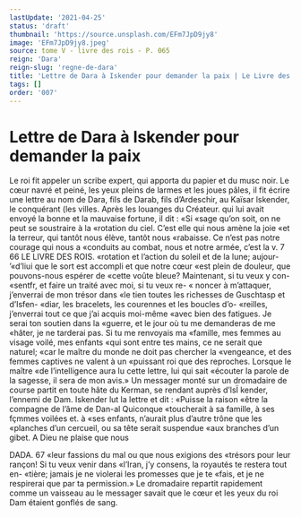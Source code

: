 ```yaml
---
lastUpdate: '2021-04-25'
status: 'draft'
thumbnail: 'https://source.unsplash.com/EFm7JpD9jy8'
image: 'EFm7JpD9jy8.jpeg'
source: tome V - livre des rois - P. 065
reign: 'Dara'
reign-slug: 'regne-de-dara'
title: 'Lettre de Dara à Iskender pour demander la paix | Le Livre des Rois | Shâhnâmeh'
tags: []
order: '007'
---
```


# Lettre de Dara à Iskender pour demander la paix

Le roi fit appeler un scribe expert, qui apporta du papier et du musc noir. Le cœur navré et peiné,
les yeux pleins de larmes et les joues pâles, il fit écrire une lettre au nom de Dara, fils de Darab, fils d’Ardeschir, au Kaïsar lskender, le conquérant (les villes. Après les louanges du Créateur. qui lui avait envoyé la bonne et la mauvaise fortune, il dit : «Si «sage qu’on soit, on ne peut se soustraire à la «rotation du ciel. C’est elle qui nous amène la joie
«et la terreur, qui tantôt nous élève, tantôt nous «rabaisse. Ce n’est pas notre courage qui nous a «conduits au combat, nous et notre armée, c’est la
v. 7
66 LE LIVRE DES ROIS.
«rotation et l’action du soleil et de la lune; aujour-
’«d’liui que le sort est accompli et que notre cœur
«est plein de douleur, que pouvons-nous espérer de
«cette voûte bleue? Maintenant, si tu veux y con-
«sentfr, et faire un traité avec moi, si tu veux re- « noncer à m’attaquer, j’enverrai de mon trésor dans
«le tien toutes les richesses de Guschtasp et d’Isfen- «diar, les bracelets, les courennes et les boucles d’o- «reilles, j’enverrai tout ce que j’ai acquis moi-même
«avec bien des fatigues. Je serai ton soutien dans la «guerre, et le jour où tu me demanderas de me «hâter, je ne tarderai pas. Si tu me renvoyais ma «famille, mes femmes au visage voilé, mes enfants «qui sont entre tes mains, ce ne serait que naturel; «car le maître du monde ne doit pas chercher la «vengeance, et des femmes captives ne valent à un «puissant roi que des reproches. Lorsque le maître «de l’intelligence aura lu cette lettre, lui qui sait «écouter la parole de la sagesse, il sera de mon avis.»
Un messager monté sur un dromadaire de course partit en toute hâte du Kerman, se rendant auprès d’lsÏ kender, l’ennemi de Dam.
Iskender lut la lettre et dit : «Puisse la raison «être la compagne de l’âme de Dan-al Quiconque «toucherait à sa famille, à ses fçmmes voilées et. à
«ses enfants, n’aurait plus d’autre trône que les «planches d’un cercueil, ou sa tête serait suspendue «aux branches d’un gibet. A Dieu ne plaise que nous

DADA. 67 «leur fassions du mal ou que nous exigions des
«trésors pour leur rançon! Si tu veux venir dans «l’Iran, j’y consens, la royautés te restera tout en-
«tière; jamais je ne violerai les promesses que je te «fais, et je ne respirerai que par ta permission.» Le dromadaire repartit rapidement comme un vaisseau au le messager savait que le cœur et les yeux du roi Dam étaient gonflés de sang.
